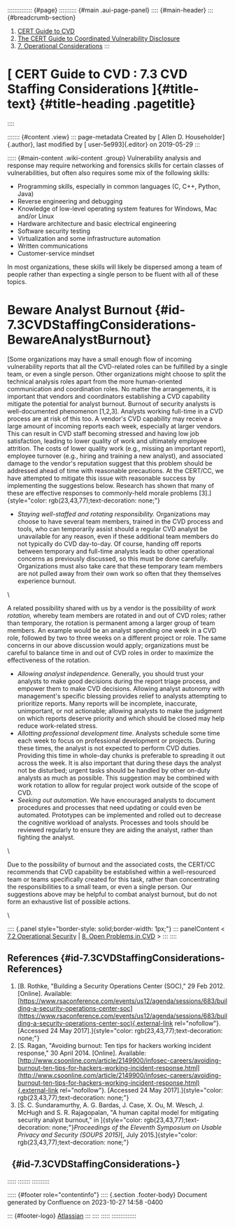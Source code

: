 :::::::::::::: {#page}
:::::::::: {#main .aui-page-panel}
:::: {#main-header}
::: {#breadcrumb-section}
1.  [CERT Guide to CVD](index.html)
2.  [The CERT Guide to Coordinated Vulnerability
    Disclosure](The-CERT-Guide-to-Coordinated-Vulnerability-Disclosure_47677443.html)
3.  [7. Operational
    Considerations](7.-Operational-Considerations_47677492.html)
:::

# [ CERT Guide to CVD : 7.3 CVD Staffing Considerations ]{#title-text} {#title-heading .pagetitle}
::::

::::::: {#content .view}
::: page-metadata
Created by [ Allen D. Householder]{.author}, last modified by [
user-5e993]{.editor} on 2019-05-29
:::

::::: {#main-content .wiki-content .group}
Vulnerability analysis and response may require networking and forensics
skills for certain classes of vulnerabilities, but often also requires
some mix of the following skills:

-   Programming skills, especially in common languages (C, C++, Python,
    Java)
-   Reverse engineering and debugging
-   Knowledge of low-level operating system features for Windows, Mac
    and/or Linux
-   Hardware architecture and basic electrical engineering
-   Software security testing
-   Virtualization and some infrastructure automation
-   Written communications
-   Customer-service mindset

In most organizations, these skills will likely be dispersed among a
team of people rather than expecting a single person to be fluent with
all of these topics.

# Beware Analyst Burnout {#id-7.3CVDStaffingConsiderations-BewareAnalystBurnout}

[Some organizations may have a small enough flow of incoming
vulnerability reports that all the CVD-related roles can be fulfilled by
a single team, or even a single person. Other organizations might choose
to split the technical analysis roles apart from the more human-oriented
communication and coordination roles. No matter the arrangements, it is
important that vendors and coordinators establishing a CVD capability
mitigate the potential for analyst burnout. Burnout of security analysts
is well-documented phenomenon \[1,2,3\]. Analysts working full-time in a
CVD process are at risk of this too. A vendor\'s CVD capability may
receive a large amount of incoming reports each week, especially at
larger vendors. This can result in CVD staff becoming stressed and
having low job satisfaction, leading to lower quality of work and
ultimately employee attrition. The costs of lower quality work (e.g.,
missing an important report), employee turnover (e.g., hiring and
training a new analyst), and associated damage to the vendor\'s
reputation suggest that this problem should be addressed ahead of time
with reasonable precautions. At the CERT/CC, we have attempted to
mitigate this issue with reasonable success by implementing the
suggestions below. Research has shown that many of these are effective
responses to commonly-held morale problems
\[3\].]{style="color: rgb(23,43,77);text-decoration: none;"}

-   *Staying well-staffed* *and rotating responsibility.* Organizations
    may choose to have several team members, trained in the CVD process
    and tools, who can temporarily assist should a regular CVD analyst
    be unavailable for any reason, even if these additional team members
    do not typically do CVD day-to-day. Of course, handing off reports
    between temporary and full-time analysts leads to other operational
    concerns as previously discussed, so this must be done carefully.
    Organizations must also take care that these temporary team members
    are not pulled away from their own work so often that they
    themselves experience burnout.

\

A related possibility shared with us by a vendor is the possibility of
*work rotation,* whereby team members are rotated in and out of CVD
roles; rather than temporary, the rotation is permanent among a larger
group of team members. An example would be an analyst spending one week
in a CVD role, followed by two to three weeks on a different project or
role. The same concerns in our above discussion would apply;
organizations must be careful to balance time in and out of CVD roles in
order to maximize the effectiveness of the rotation.

-   *Allowing analyst independence.* Generally, you should trust your
    analysts to make good decisions during the report triage process,
    and empower them to make CVD decisions. Allowing analyst autonomy
    with management\'s specific blessing provides relief to analysts
    attempting to prioritize reports. Many reports will be incomplete,
    inaccurate, unimportant, or not actionable; allowing analysts to
    make the judgment on which reports deserve priority and which should
    be closed may help reduce work-related stress.
-   *Allotting professional development time*. Analysts schedule some
    time each week to focus on professional development or projects.
    During these times, the analyst is not expected to perform CVD
    duties. Providing this time in whole-day chunks is preferable to
    spreading it out across the week. It is also important that during
    these days the analyst not be disturbed; urgent tasks should be
    handled by other on-duty analysts as much as possible. This
    suggestion may be combined with work rotation to allow for regular
    project work outside of the scope of CVD.
-   *Seeking out automation*. We have encouraged analysts to document
    procedures and processes that need updating or could even be
    automated. Prototypes can be implemented and rolled out to decrease
    the cognitive workload of analysts. Processes and tools should be
    reviewed regularly to ensure they are aiding the analyst, rather
    than fighting the analyst.

\

Due to the possibility of burnout and the associated costs, the CERT/CC
recommends that CVD capability be established within a well-resourced
team or teams specifically created for this task, rather than
concentrating the responsibilities to a small team, or even a single
person. Our suggestions above may be helpful to combat analyst burnout,
but do not form an exhaustive list of possible actions.

\

:::: {.panel style="border-style: solid;border-width: 1px;"}
::: panelContent
\< [7.2 Operational Security](7.2-Operational-Security_47677494.html) \|
[8. Open Problems in CVD](8.-Open-Problems-in-CVD_47677496.html) \>
:::
::::

## References {#id-7.3CVDStaffingConsiderations-References}

1.  [B. Rothke, \"Building a Security Operations Center (SOC),\" 29
    Feb 2012. \[Online\]. Available:
    [https://www.rsaconference.com/events/us12/agenda/sessions/683/building-a-security-operations-center-soc](https://www.rsaconference.com/events/us12/agenda/sessions/683/building-a-security-operations-center-soc){.external-link
    rel="nofollow"}. \[Accessed 24 May
    2017\].]{style="color: rgb(23,43,77);text-decoration: none;"}
2.  [S. Ragan, \"Avoiding burnout: Ten tips for hackers working incident
    response,\" 30 April 2014. \[Online\]. Available:
    [http://www.csoonline.com/article/2149900/infosec-careers/avoiding-burnout-ten-tips-for-hackers-working-incident-response.html](http://www.csoonline.com/article/2149900/infosec-careers/avoiding-burnout-ten-tips-for-hackers-working-incident-response.html){.external-link
    rel="nofollow"}. \[Accessed 24 May
    2017\].]{style="color: rgb(23,43,77);text-decoration: none;"}
3.  [S. C. Sundaramurthy, A. G. Bardas, J. Case, X. Ou, M. Wesch, J.
    McHugh and S. R. Rajagopalan, \"A human capital model for mitigating
    security analyst burnout,\" in
    ]{style="color: rgb(23,43,77);text-decoration: none;"}*Proceedings
    of the Eleventh Symposium on Usable Privacy and Security (SOUPS
    2015)*[, July
    2015.]{style="color: rgb(23,43,77);text-decoration: none;"}

##   {#id-7.3CVDStaffingConsiderations-}
:::::
:::::::
::::::::::

::::: {#footer role="contentinfo"}
:::: {.section .footer-body}
Document generated by Confluence on 2023-10-27 14:58 -0400

::: {#footer-logo}
[Atlassian](https://www.atlassian.com/)
:::
::::
:::::
::::::::::::::
